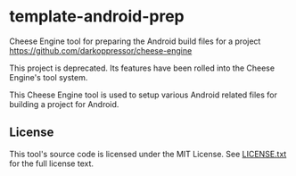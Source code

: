 # template-android-prep
Cheese Engine tool for preparing the Android build files for a project
https://github.com/darkoppressor/cheese-engine

This project is deprecated. Its features have been rolled into the Cheese Engine's tool system.

This Cheese Engine tool is used to setup various Android related files for building a project for Android.

## License
This tool's source code is licensed under the MIT License. See [LICENSE.txt](docs/LICENSE.txt) for the full license text.
